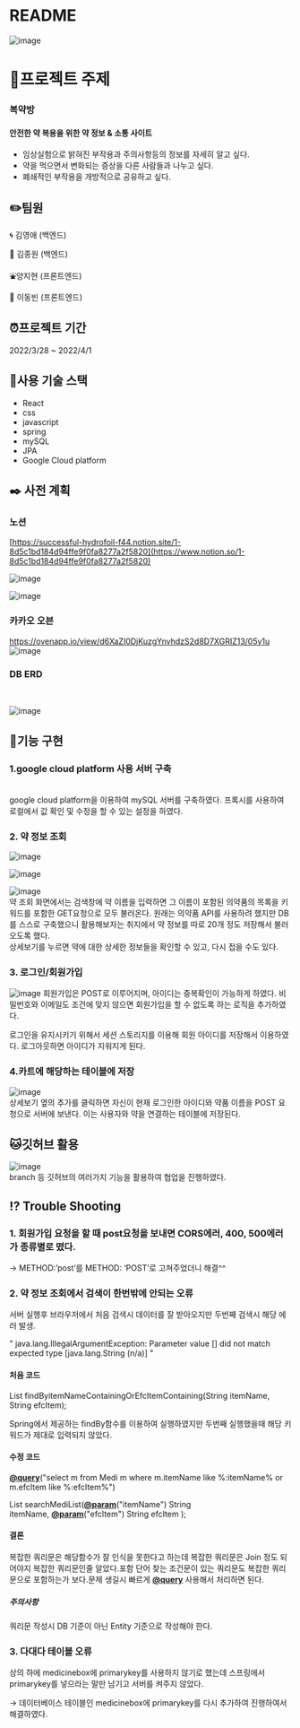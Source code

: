 # README
![image](https://user-images.githubusercontent.com/97663140/161197133-fb470543-0ce9-4fb4-8479-a125896ec91b.png)

# :pill:프로젝트 주제
### 복약방
#### 안전한 약 복용을 위한 약 정보 & 소통 사이트

- 임상실험으로 밝혀진 부작용과 주의사항등의 정보를 자세히 알고 싶다.
- 약을 먹으면서 변화되는 증상을 다른 사람들과 나누고 싶다.
- 폐쇄적인 부작용을 개방적으로 공유하고 싶다.

## :pencil2:팀원

:cyclone: 김영애 (백엔드)

:ocean: 김종원 (백엔드)

:fountain:양지현 (프론트엔드)

:runner: 이동빈 (프론트엔드)

## :alarm_clock:프로젝트 기간

2022/3/28 ~ 2022/4/1

## :hammer:사용 기술 스택

- React
- css
- javascript
- spring
- mySQL
- JPA
- Google Cloud platform

## :black_nib: 사전 계획

### 노션

[https://successful-hydrofoil-f44.notion.site/1-8d5c1bd184d94ffe9f0fa8277a2f5820](https://www.notion.so/1-8d5c1bd184d94ffe9f0fa8277a2f5820)

![image](https://user-images.githubusercontent.com/97663140/161192927-eb0d2bbe-0362-46f2-89fa-938f0500f53f.png)

![image](https://user-images.githubusercontent.com/97663140/161193088-e2a8a2ff-7450-4cf2-a370-64694d8da45d.png)
<br/>
### 카카오 오븐

https://ovenapp.io/view/d6XaZI0DjKuzgYnvhdzS2d8D7XGRIZ13/05y1u
![image](https://user-images.githubusercontent.com/97663140/161193184-93ec8d21-2f4a-4e57-ac97-98de5f02d6a0.png)
### DB ERD 
<br/>

![image](https://user-images.githubusercontent.com/97663140/161201645-3cb195b0-6330-43cc-aa46-2949d36ac5c3.png)

## :gem:기능 구현

### 1.google cloud platform 사용 서버 구축 
 <br/>
 google cloud platform을 이용하여 mySQL 서버를 구축하였다. 프록시를 사용하여 로컬에서 값 확인 및 수정을 할 수 있는 설정을 하였다.
 
### 2. 약 정보 조회

 ![image](https://user-images.githubusercontent.com/97663140/161197447-60320d7a-0c8e-4cee-95a6-46f5a9c1b783.png)
 
 ![image](https://user-images.githubusercontent.com/97663140/161197505-fbae5f70-8a91-4c5c-9d0a-86bd767b88a3.png)
 
 ![image](https://user-images.githubusercontent.com/97663140/161197580-92fd3918-7e29-4efa-a67f-39fcd33654ad.png)
 <br/>
 약 조회 화면에서는 검색창에 약 이름을 입력하면 그 이름이 포함된 의약품의 목록을 키워드를 포함한 GET요청으로 모두 불러온다. 원래는 의약품 API를 사용하려 했지만 DB를 스스로  구축했으니 활용해보자는 취지에서 약 정보를 따로 20개 정도 저장해서 불러오도록 했다. 
 <br/>
 상세보기를 누르면 약에 대한 상세한 정보들을 확인할 수 있고, 다시 접을 수도 있다.
 
### 3. 로그인/회원가입  
 ![image](https://user-images.githubusercontent.com/97663140/161198755-6ab8c4f6-8a3e-4f2c-aa4d-254a4d08b67e.png)
 회원가입은 POST로 이루어지며, 아이디는 중복확인이 가능하게 하였다. 비밀번호와 이메일도 조건에 맞지 않으면 회원가입을 할 수 없도록 하는 로직을 추가하였다. 

로그인을 유지시키기 위해서 세션 스토리지를 이용해 회원 아이디를 저장해서 이용하였다. 로그아웃하면 아이디가 지워지게 된다. 
### 4.카트에 해당하는 테이블에 저장 
 ![image](https://user-images.githubusercontent.com/97663140/161197580-92fd3918-7e29-4efa-a67f-39fcd33654ad.png)
 <br/>
상세보기 옆의 추가를 클릭하면 자신이 현재 로그인한 아이디와 약품 이름을 POST 요청으로 서버에 보낸다. 이는 사용자와 약을 연결하는 테이블에 저장된다. 
## :cat:깃허브 활용
![image](https://user-images.githubusercontent.com/97663140/161192761-d8c9f2c5-fb58-4e7f-9f69-4a5aa57ccf51.png)
<br/>
branch 등 깃허브의 여러가지 기능을 활용하여 협업을 진행하였다. 

## :interrobang: Trouble Shooting

### 1. 회원가입 요청을 할 때 post요청을 보내면 CORS에러, 400, 500에러가 종류별로 떴다. 

→ METHOD:’post’를 METHOD: ‘POST’로 고쳐주었더니 해결^^

### 2. 약 정보 조회에서 검색이 한번밖에 안되는 오류

서버 실행후 브라우저에서 처음 검색시 데이터를 잘 받아오지만 두번째 검색시 해당 에러 발생.

" java.lang.IllegalArgumentException: Parameter value [] did not match expected type [java.lang.String (n/a)] "

#### 처음 코드

List findByitemNameContainingOrEfcItemContaining(String itemName, String efcItem);

Spring에서 제공하는 findBy함수를 이용하여 실행하였지만 두번째 실행했을때 해당 키워드가 제대로 입력되지 않았다.

#### 수정 코드

**[@query](https://github.com/query)**("select m from Medi m where m.itemName like %:itemName% or m.efcItem like %:efcItem%")

List searchMediList(**[@param](https://github.com/param)**("itemName") String itemName, **[@param](https://github.com/param)**("efcItem") String efcItem );

#### 결론
복잡한 쿼리문은 해당함수가 잘 인식을 못한다고 하는데 복잡한 쿼리문은 Join 정도 되어야지 복잡한 쿼리문인줄 알았다.포함 단어 찾는 조건문이 있는 쿼리문도 복잡한 쿼리문으로 포함하는가 보다.문제 생길시 빠르게 **[@query](https://github.com/query)** 사용해서 처리하면 된다.

##### 주의사항<br/>
쿼리문 작성시 DB 기준이 아닌 Entity 기준으로 작성해야 한다.

### 3. 다대다 테이블 오류

상의 하에 medicinebox에 primarykey를 사용하지 않기로 했는데 스프링에서 primarykey를 넣으라는 말만 남기고 서버를 켜주지 않았다. 

→ 데이터베이스 테이블인 medicinebox에 primarykey를 다시 추가하여 진행하여서 해결하였다.
